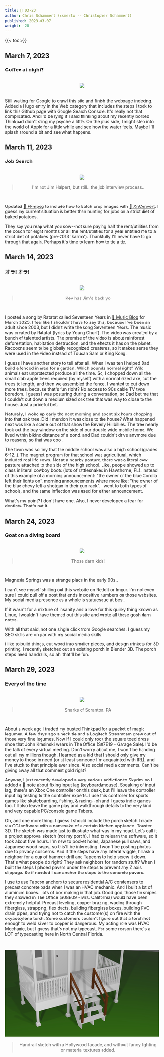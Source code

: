 ```yaml
---
title: 📁 03-23
author: Chris Schammert (csmertx -- Christopher Schammert)
published: 2023-03-07
weight: -20
---
```


<!--more-->

{{< toc >}}

## March 7, 2023
### Coffee at night?

<br />
<div style="text-align: center;">
<img src="https://i.imgur.com/HcaA6hk.gif"/>
</div><br />

Still waiting for Google to crawl this site and finish the webpage indexing. Added a Hugo entry in the Web category that includes the steps I took to link this Github page with Google Search Console. It's really not that complicated. And I'd be lying if I said thinking about my recently borked Thinkpad didn't sting my psyche a little. On the plus side, I might step into the world of Apple for a little while and see how the water feels. Maybe I'll splash around a bit and see what happens.

## March 11, 2023
### Job Search

<br />
<div style="text-align: center;">
<img src="https://i.imgur.com/QjkuJmg.gif"/>

> I'm not Jim Halpert, but still.. the job interview process..

</div><br />

Updated [🔗 FFmpeg](/Linux/Software/ffmpeg) to include how to batch crop images with [🔗 XnConvert](https://www.xnview.com/en/xnconvert). I guess my current situation is better than hunting for jobs on a strict diet of baked potatoes.

They say you reap what you sow--not sure paying half the rent/utilities from the couch for eight months or all the rent/utilities for a year entitled me to a strict diet of potatoes (pre-2013 'karma'). Thankfully I'll never have to go through that again. Perhaps it's time to learn how to tie a tie.

## March 14, 2023
### オラ! オラ!

<br />
<div style="text-align: center;">
<img src="https://i.imgur.com/LOvpyTg.gif"/>

> Kev has Jim's back yo

</div><br />

I posted a song by Ratatat called Seventeen Years in [🔗 Music Blog](/Blog/music/2023/0323) for March 2023. I feel like I shouldn't have to say this, because I've been an adult since 2003, but I didn't write the song Seventeen Years. The music was created by Ratatat (lyrics by Young Churf). The video was created by a bunch of talented artists. The premise of the video is about rainforest deforestation, habitation destruction, and the effects it has on the planet. Raccoons seem to be globally recognized creatures, so it makes sense they were used in the video instead of Toucan Sam or King Kong.

I guess I have another story to tell after all. When I was ten I helped Dad build a fenced in area for a garden. Which sounds normal right? Wild animals eat unprotected produce all the time. So, I chopped down all the small crab apple trees required (by myself) with a normal sized axe, cut the trees to length, and then we assembled the fence. I wanted to cut down more trees, because that's fun right? No access to 90s cable TV type boredom. I guess I was posturing during a conversation, so Dad bet me that I couldn't cut down a medium sized oak tree that was way to close to the house. Just a prideful bet.

Naturally, I woke up early the next morning and spent six hours chopping into that oak tree. Did I mention it was close to the house? What happened next was like a scene out of that show the Beverly Hillbillies. The tree nearly took out the bay window on the side of our double wide mobile home. We lived within biking distance of a pond, and Dad couldn't drive anymore due to reasons, so that was cool.

The town was so tiny that the middle school was also a high school (grades 6-12..). The magnet program for that school was agricultural, which included real life cows. Not at a nearby pasture, there was a literal cow pasture attached to the side of the high school. Like, people showed up to class in literal cowboy boots (lots of rattlesnakes in Hawthorne, FL). Instead of this example of a morning announcement: "the owner of the blue Corolla left their lights on", morning announcements where more like: "the owner of the blue chevy left a shotgun in their gun rack". I went to both types of schools, and the same inflection was used for either announcement.

What's my point? I don't have one. Also, I never developed a fear for dentists. That's not it.

## March 24, 2023
### Goat on a diving board

<br />
<div style="text-align: center;">
<img src="https://i.imgur.com/DToU5Dq.gif"/>

> Those darn kids!

</div><br />

Magnesia Springs was a strange place in the early 90s..

I can't see myself shilling out this website on Reddit or Imgur. I'm not even sure I could pull off a post that ends in positive numbers on those websites. My social media presence as a whole is statuesque at best.

If it wasn't for a mixture of insanity and a love for this quirky thing known as Linux, I wouldn't have themed out this site and wrote all these gosh darn notes.

With all that said, not one single click from Google searches. I guess my SEO skills are on par with my social media skills.

I like to build things, cut wood into smaller pieces, and design trinkets for 3D printing. I recently sketched out an existing porch in Blender 3D. The porch steps need handrails, so ah, that'll be fun.

## March 29, 2023
### Every of the time

<br />
<div style="text-align: center;">
<img src="https://i.imgur.com/e2dUzdq.gif"/>

> Sharks of Scranton, PA

</div><br />

About a week ago I traded my busted Thinkpad for a packet of magic legumes. A few days ago a neck tie and a Logitech Streamcam grew out of those very fine legumes. Now if I could only rock the square toed dress shoe that John Krasinski wears in The Office (S07E19 - Garage Sale). I'd be the talk of every virtual meeting. Don't worry about me, I won't be handing out all my millions though. I learned as a kid that I should only give my money to those in need (or at least someone I'm acquainted with IRL), and I've stuck to that principle ever since. Also social media comments. Can't be giving away all that comment gold right?

Anyway, I just recently developed a very serious addiction to Skyrim, so I added a [🔗 note](/Games/skyrim) about fixing input lag (keyboard/mouse). Speaking of input lag, there's an Xbox One controller on this desk, but I'll leave the controller input lag testing to the controller experts. I use this controller for sports games like skateboarding, fishing, & racing--oh and I guess indie games too. I'll also leave the game play and walkthrough details to the very kind and very capable PC/console game Tubers.

Oh, and one more thing. I guess I should include the porch sketch I made via CGI software with a namesake of a certain kitchen appliance. Toaster 3D. The sketch was made just to illustrate what was in my head. Let's call it a project approval sketch (not my porch). I had to relearn the software, so it took about five hours. I'm new to pocket holes, Japanese pull saws, and Japanese wood rasps, so this'll be interesting. I won't be posting photos due to privacy concerns. And if the steps have any lateral wiggle, I'll ask a neighbor for a cup of hammer drill and Tapcons to help screw it down. That's what people do right? They ask neighbors for random stuff? When I built the steps I placed pavers under the steps to prevent any Z axis slippage. So if needed I can anchor the steps to the concrete pavers.

I use to use Tapcon anchors to secure residential A/C condensers to precast concrete pads when I was an HVAC mechanic. And I built a lot of aluminum boxes. Lots of box making in that job. Good god, those tin snipes they showed in The Office (S08E09 - Mrs. California) would have been extremely helpful. Precast leveling, copper brazing, wading through fiberglass, strapping, flex ducts, building fiberglass boxes, building PVC drain pipes, and trying not to catch the customer(s) on fire with the oxyacetylene torch. Some customers couldn't figure out that a torch hot enough to weld silver to copper is dangerous. My acting role was HVAC Mechanic, but I guess that's not my typecast. For some reason there's a LOT of typecasting here in North Central Florida.

<br />
<div style="text-align: center;">

![Handrail render](/Blog/daynight/2023/images/handrail_render_230322_post.jpg "Handrail Render")

> Handrail sketch with a Hollywood facade, and without fancy lighting or material textures added.

</div><br />